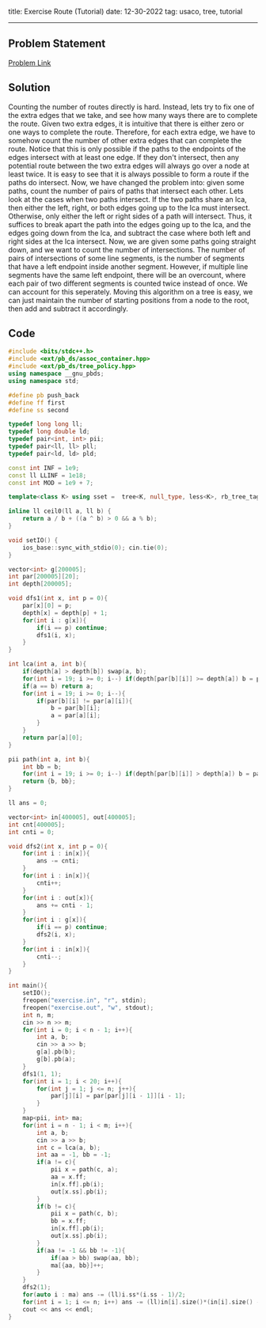 title: Exercise Route (Tutorial)
date: 12-30-2022
tag: usaco, tree, tutorial

---

## Problem Statement

[Problem Link](http://www.usaco.org/index.php?page=viewproblem2&cpid=901)

## Solution

Counting the number of routes directly is hard. Instead, lets try to fix one of the extra edges that we take, and see how many ways there are to complete the route. Given two extra edges, it is intuitive that there is either zero or one ways to complete the route. Therefore, for each extra edge, we have to somehow count the number of other extra edges that can complete the route. Notice that this is only possible if the paths to the endpoints of the edges intersect with at least one edge. If they don't intersect, then any potential route between the two extra edges will always go over a node at least twice. It is easy to see that it is always possible to form a route if the paths do intersect. Now, we have changed the problem into: given some paths, count the number of pairs of paths that intersect each other. Lets look at the cases when two paths intersect. If the two paths share an lca, then either the left, right, or both edges going up to the lca must intersect. Otherwise, only either the left or right sides of a path will intersect. Thus, it suffices to break apart the path into the edges going up to the lca, and the edges going down from the lca, and subtract the case where both left and right sides at the lca intersect. Now, we are given some paths going straight down, and we want to count the number of intersections. The number of pairs of intersections of some line segments, is the number of segments that have a left endpoint inside another segment. However, if multiple line segments have the same left endpoint, there will be an overcount, where each pair of two different segments is counted twice instead of once. We can account for this seperately. Moving this algorithm on a tree is easy, we can just maintain the number of starting positions from a node to the root, then add and subtract it accordingly. 

## Code

```c++
#include <bits/stdc++.h>
#include <ext/pb_ds/assoc_container.hpp>
#include <ext/pb_ds/tree_policy.hpp>
using namespace __gnu_pbds;
using namespace std;

#define pb push_back
#define ff first
#define ss second

typedef long long ll;
typedef long double ld;
typedef pair<int, int> pii;
typedef pair<ll, ll> pll;
typedef pair<ld, ld> pld;

const int INF = 1e9;
const ll LLINF = 1e18;
const int MOD = 1e9 + 7;

template<class K> using sset =  tree<K, null_type, less<K>, rb_tree_tag, tree_order_statistics_node_update>;

inline ll ceil0(ll a, ll b) {
    return a / b + ((a ^ b) > 0 && a % b);
}

void setIO() {
    ios_base::sync_with_stdio(0); cin.tie(0);
}

vector<int> g[200005];
int par[200005][20];
int depth[200005];

void dfs1(int x, int p = 0){
    par[x][0] = p;
    depth[x] = depth[p] + 1;
    for(int i : g[x]){
        if(i == p) continue;
        dfs1(i, x);
    }
}

int lca(int a, int b){
    if(depth[a] > depth[b]) swap(a, b);
    for(int i = 19; i >= 0; i--) if(depth[par[b][i]] >= depth[a]) b = par[b][i];
    if(a == b) return a;
    for(int i = 19; i >= 0; i--){
        if(par[b][i] != par[a][i]){
            b = par[b][i];
            a = par[a][i];
        }
    }
    return par[a][0];
}

pii path(int a, int b){
    int bb = b;
    for(int i = 19; i >= 0; i--) if(depth[par[b][i]] > depth[a]) b = par[b][i];
    return {b, bb};
}

ll ans = 0;

vector<int> in[400005], out[400005];
int cnt[400005];
int cnti = 0;

void dfs2(int x, int p = 0){
    for(int i : in[x]){
        ans -= cnti;
    } 
    for(int i : in[x]){
        cnti++;
    }  
    for(int i : out[x]){
        ans += cnti - 1;
    }
    for(int i : g[x]){
        if(i == p) continue;
        dfs2(i, x);
    } 
    for(int i : in[x]){
        cnti--;
    }
}

int main(){
    setIO();
    freopen("exercise.in", "r", stdin);
    freopen("exercise.out", "w", stdout);
    int n, m;
    cin >> n >> m;
    for(int i = 0; i < n - 1; i++){
        int a, b;
        cin >> a >> b;
        g[a].pb(b);
        g[b].pb(a);
    }
    dfs1(1, 1);
    for(int i = 1; i < 20; i++){
        for(int j = 1; j <= n; j++){
            par[j][i] = par[par[j][i - 1]][i - 1];
        }
    }
    map<pii, int> ma;
    for(int i = n - 1; i < m; i++){
        int a, b;
        cin >> a >> b;
        int c = lca(a, b);
        int aa = -1, bb = -1;
        if(a != c){
            pii x = path(c, a);
            aa = x.ff;
            in[x.ff].pb(i);
            out[x.ss].pb(i);
        }
        if(b != c){
            pii x = path(c, b);
            bb = x.ff;
            in[x.ff].pb(i);
            out[x.ss].pb(i);
        }
        if(aa != -1 && bb != -1){
            if(aa > bb) swap(aa, bb);
            ma[{aa, bb}]++;
        }
    }
    dfs2(1);
    for(auto i : ma) ans -= (ll)i.ss*(i.ss - 1)/2;
    for(int i = 1; i <= n; i++) ans -= (ll)in[i].size()*(in[i].size() - 1)/2;
    cout << ans << endl;
}
```